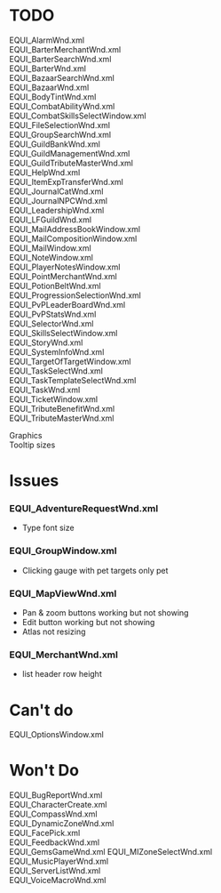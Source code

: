 # TODO

EQUI_AlarmWnd.xml  
EQUI_BarterMerchantWnd.xml  
EQUI_BarterSearchWnd.xml  
EQUI_BarterWnd.xml  
EQUI_BazaarSearchWnd.xml  
EQUI_BazaarWnd.xml  
EQUI_BodyTintWnd.xml  
EQUI_CombatAbilityWnd.xml  
EQUI_CombatSkillsSelectWindow.xml  
EQUI_FileSelectionWnd.xml  
EQUI_GroupSearchWnd.xml  
EQUI_GuildBankWnd.xml  
EQUI_GuildManagementWnd.xml  
EQUI_GuildTributeMasterWnd.xml  
EQUI_HelpWnd.xml  
EQUI_ItemExpTransferWnd.xml  
EQUI_JournalCatWnd.xml  
EQUI_JournalNPCWnd.xml  
EQUI_LeadershipWnd.xml  
EQUI_LFGuildWnd.xml  
EQUI_MailAddressBookWindow.xml  
EQUI_MailCompositionWindow.xml  
EQUI_MailWindow.xml  
EQUI_NoteWindow.xml  
EQUI_PlayerNotesWindow.xml  
EQUI_PointMerchantWnd.xml  
EQUI_PotionBeltWnd.xml  
EQUI_ProgressionSelectionWnd.xml  
EQUI_PvPLeaderBoardWnd.xml  
EQUI_PvPStatsWnd.xml  
EQUI_SelectorWnd.xml  
EQUI_SkillsSelectWindow.xml  
EQUI_StoryWnd.xml  
EQUI_SystemInfoWnd.xml  
EQUI_TargetOfTargetWindow.xml  
EQUI_TaskSelectWnd.xml  
EQUI_TaskTemplateSelectWnd.xml  
EQUI_TaskWnd.xml  
EQUI_TicketWindow.xml  
EQUI_TributeBenefitWnd.xml  
EQUI_TributeMasterWnd.xml  

Graphics  
Tooltip sizes


# Issues  

### EQUI_AdventureRequestWnd.xml
- Type font size

### EQUI_GroupWindow.xml
- Clicking gauge with pet targets only pet

### EQUI_MapViewWnd.xml
- Pan & zoom buttons working but not showing
- Edit button working but not showing
- Atlas not resizing


### EQUI_MerchantWnd.xml
- list header row height

# Can't do

EQUI_OptionsWindow.xml  

# Won't Do

EQUI_BugReportWnd.xml  
EQUI_CharacterCreate.xml  
EQUI_CompassWnd.xml  
EQUI_DynamicZoneWnd.xml  
EQUI_FacePick.xml  
EQUI_FeedbackWnd.xml  
EQUI_GemsGameWnd.xml 
EQUI_MIZoneSelectWnd.xml  
EQUI_MusicPlayerWnd.xml  
EQUI_ServerListWnd.xml  
EQUI_VoiceMacroWnd.xml  